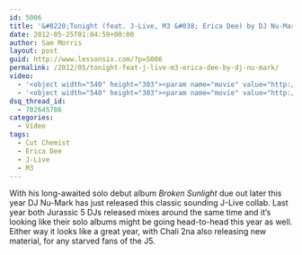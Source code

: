 ```yaml
---
id: 5006
title: '&#8220;Tonight (feat. J-Live, M3 &#038; Erica Dee) by DJ Nu-Mark'
date: 2012-05-25T01:04:59+00:00
author: Sam Morris
layout: post
guid: http://www.lessonsix.com/?p=5006
permalink: /2012/05/tonight-feat-j-live-m3-erica-dee-by-dj-nu-mark/
video:
  - '<object width="540" height="303"><param name="movie" value="http://www.youtube.com/v/jqx1FT9RvXY?version=3&amp;hl=en_GB"></param><param name="allowFullScreen" value="true"></param><param name="allowscriptaccess" value="always"></param><embed src="http://www.youtube.com/v/jqx1FT9RvXY?version=3&amp;hl=en_GB" type="application/x-shockwave-flash" width="540" height="303" allowscriptaccess="always" allowfullscreen="true"></embed></object>'
  - '<object width="540" height="303"><param name="movie" value="http://www.youtube.com/v/jqx1FT9RvXY?version=3&amp;hl=en_GB"></param><param name="allowFullScreen" value="true"></param><param name="allowscriptaccess" value="always"></param><embed src="http://www.youtube.com/v/jqx1FT9RvXY?version=3&amp;hl=en_GB" type="application/x-shockwave-flash" width="540" height="303" allowscriptaccess="always" allowfullscreen="true"></embed></object>'
dsq_thread_id:
  - 702645786
categories:
  - Video
tags:
  - Cut Chemist
  - Erica Dee
  - J-Live
  - M3
---
```

With his long-awaited solo debut album _Broken Sunlight_ due out later this year DJ Nu-Mark has just released this classic sounding J-Live collab. Last year both Jurassic 5 DJs released mixes around the same time and it&#8217;s looking like their solo albums might be going head-to-head this year as well. Either way it looks like a great year, with Chali 2na also releasing new material, for any starved fans of the J5.